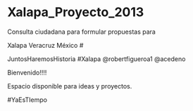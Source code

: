 Xalapa_Proyecto_2013
====================

Consulta ciudadana para formular propuestas para

Xalapa Veracruz México #

JuntosHaremosHistoria #Xalapa @robertfigueroa1 @acedeno

Bienvenido!!!!

Espacio disponible para ideas y proyectos.

#YaEsTIempo

